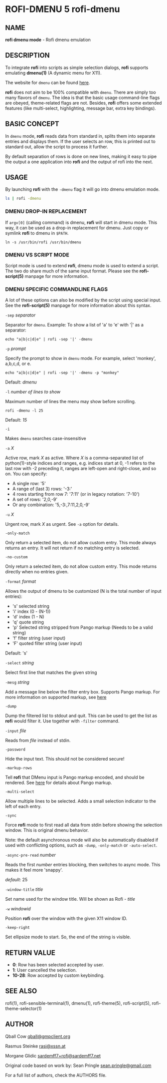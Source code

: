 # ROFI-DMENU 5 rofi-dmenu

## NAME

**rofi dmenu mode** - Rofi dmenu emulation


## DESCRIPTION

To integrate **rofi** into scripts as simple selection dialogs, 
**rofi** supports emulating **dmenu(1)** (A dynamic menu for X11).

The website for `dmenu` can be found [here](http://tools.suckless.org/dmenu/).

**rofi** does not aim to be 100% compatible with `dmenu`. There are simply too many flavors of `dmenu`.
The idea is that the basic usage command-line flags are obeyed, theme-related flags are not.
Besides, **rofi** offers some extended features (like multi-select, highlighting, message bar, extra key bindings).


## BASIC CONCEPT

In `dmenu` mode, **rofi** reads data from standard in, splits them into separate entries and displays them.
If the user selects an row, this is printed out to standard out, allow the script to process it further.

By default separation of rows is done on new lines, making it easy to pipe the output a one application into 
**rofi** and the output of rofi into the next.

## USAGE 

By launching **rofi** with the `-dmenu` flag it will go into dmenu emulation mode.

```bash
ls | rofi -dmenu
```


### DMENU DROP-IN REPLACEMENT

If `argv[0]` (calling command) is dmenu, **rofi** will start in dmenu mode.
This way, it can be used as a drop-in replacement for dmenu. Just copy or symlink **rofi** to dmenu in `$PATH`.

    ln -s /usr/bin/rofi /usr/bin/dmenu


### DMENU VS SCRIPT MODE

Script mode is used to extend **rofi**, dmenu mode is used to extend a script.
The two do share much of the same input format. Please see the **rofi-script(5)** manpage for more information.


### DMENU SPECIFIC COMMANDLINE FLAGS

A lot of these options can also be modified by the script using special input. See the **rofi-script(5)** manpage
for more information about this syntax.

`-sep` *separator*

Separator for `dmenu`. Example: To show a list of 'a' to 'e' with '|' as a separator:

    echo "a|b|c|d|e" | rofi -sep '|' -dmenu

`-p` *prompt*

Specify the prompt to show in `dmenu` mode. For example, select 'monkey', a,b,c,d, or e.

    echo "a|b|c|d|e" | rofi -sep '|' -dmenu -p "monkey"

Default: *dmenu*

`-l` *number of lines to show*

Maximum number of lines the menu may show before scrolling.

    rofi -dmenu -l 25

Default: *15*

`-i`

Makes `dmenu` searches case-insensitive

`-a` *X*

Active row, mark *X* as active. Where *X* is a comma-separated list of python(1)-style indices and ranges, e.g.  indices start at 0, -1 refers to the last row with -2 preceding it, ranges are left-open and right-close, and so on. You can specify:

  * A single row: '5'
  * A range of (last 3) rows: '-3:'
  * 4 rows starting from row 7: '7:11' (or in legacy notation: '7-10')
  * A set of rows: '2,0,-9'
  * Or any combination: '5,-3:,7:11,2,0,-9'

`-u` *X*

Urgent row, mark *X* as urgent. See `-a` option for details.

`-only-match`

Only return a selected item, do not allow custom entry.
This mode always returns an entry. It will not return if no matching entry is
selected.

`-no-custom`

Only return a selected item, do not allow custom entry.
This mode returns directly when no entries given.

`-format` *format*

Allows the output of dmenu to be customized (N is the total number of input entries):

  * 's' selected string
  * 'i' index (0 - (N-1))
  * 'd' index (1 - N)
  * 'q' quote string
  * 'p' Selected string stripped from Pango markup (Needs to be a valid string)
  * 'f' filter string (user input)
  * 'F' quoted filter string (user input)

Default: 's'

`-select` *string*

Select first line that matches the given string

`-mesg` *string*

Add a message line below the filter entry box. Supports Pango markup.
For more information on supported markup, see [here](https://docs.gtk.org/Pango/pango_markup.html)

`-dump`

Dump the filtered list to stdout and quit.
This can be used to get the list as **rofi** would filter it.
Use together with `-filter` command.

`-input` *file*

Reads from *file* instead of stdin.

`-password`

Hide the input text. This should not be considered secure!

`-markup-rows`

Tell **rofi** that DMenu input is Pango markup encoded, and should be rendered.
See [here](https://developer.gnome.org/pygtk/stable/pango-markup-language.html) for details about Pango markup.


`-multi-select`

Allow multiple lines to be selected. Adds a small selection indicator to the left of each entry.

`-sync`

Force **rofi** mode to first read all data from stdin before showing the selection window. This is original dmenu behavior.

Note: the default asynchronous mode will also be automatically disabled if used with conflicting options,
such as `-dump`, `-only-match` or `-auto-select`.

`-async-pre-read` *number*

Reads the first *number* entries blocking, then switches to async mode.
This makes it feel more 'snappy'.

*default*: 25

`-window-title` *title*

Set name used for the window title. Will be shown as Rofi - *title*

`-w` *windowid*

Position **rofi** over the window with the given X11 window ID.

`-keep-right`

Set ellipsize mode to start. So, the end of the string is visible.


## RETURN VALUE

 * **0**: Row has been selected accepted by user.
 * **1**: User cancelled the selection.
 * **10-28**: Row accepted by custom keybinding.


## SEE ALSO

rofi(1), rofi-sensible-terminal(1), dmenu(1), rofi-theme(5), rofi-script(5), rofi-theme-selector(1)

## AUTHOR

Qball Cow <qball@gmpclient.org>

Rasmus Steinke <rasi@xssn.at>

Morgane Glidic <sardemff7+rofi@sardemff7.net>


Original code based on work by: Sean Pringle <sean.pringle@gmail.com>

For a full list of authors, check the AUTHORS file.
